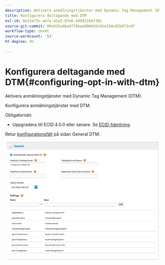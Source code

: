 ```yaml
---
description: Aktivera anmälningstjänster med Dynamic Tag Management (DTM).
title: Konfigurera deltagande med DTM
exl-id: 0e21e73c-aefe-41a5-87e6-499d2164f301
source-git-commit: 06e935a4ba4776baa900d3dc91e294c92b873c0f
workflow-type: tm+mt
source-wordcount: '52'
ht-degree: 9%

---
```


# Konfigurera deltagande med DTM{#configuring-opt-in-with-dtm}

Aktivera anmälningstjänster med Dynamic Tag Management (DTM).

Konfigurera anmälningstjänster med DTM.

Obligatoriskt:

* Uppgradera till ECID 4.0.0 eller senare. Se [ECID-hämtning](https://github.com/Adobe-Marketing-Cloud/id-service/releases).

Retur [konfigurationsfält](/help/implementation-guides/opt-in-service/api.md) på sidan General DTM.

![](assets/DTM-example.png)
